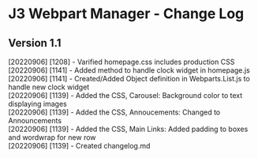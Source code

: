 J3 Webpart Manager - Change Log
===============================

## Version 1.1 
<!-- [20220906] [1148] - Updated homepage.js to handle color themes   -->
[20220906] [1208] - Varified homepage.css includes production CSS  
[20220906] [1141] - Added method to handle clock widget in homepage.js  
[20220906] [1141] - Created/Added Object definition in Webparts.List.js to handle new clock widget  
[20220906] [1139] - Added the CSS, Carousel: Background color to text displaying images  
[20220906] [1139] - Added the CSS, Annoucements: Changed to Announcements  
[20220906] [1139] - Added the CSS, Main Links: Added padding to boxes and wordwrap for new row  
[20220906] [1139] - Created changelog.md  